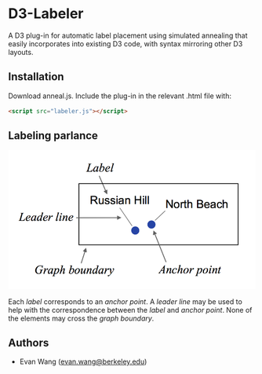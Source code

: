 D3-Labeler
=========

A D3 plug-in for automatic label placement using simulated annealing that easily incorporates into existing D3 code, with syntax mirroring other D3 layouts. 

Installation
------------

Download anneal.js. Include the plug-in in the relevant .html file with:
```html
<script src="labeler.js"></script>
```

Labeling parlance
-----------------

![label](label.png)

Each *label* corresponds to an *anchor point*. A *leader line* may be used to help with the correspondence between the *label* and *anchor point*. None of the elements may cross the *graph boundary*.

Authors
-------
* Evan Wang (<evan.wang@berkeley.edu>)